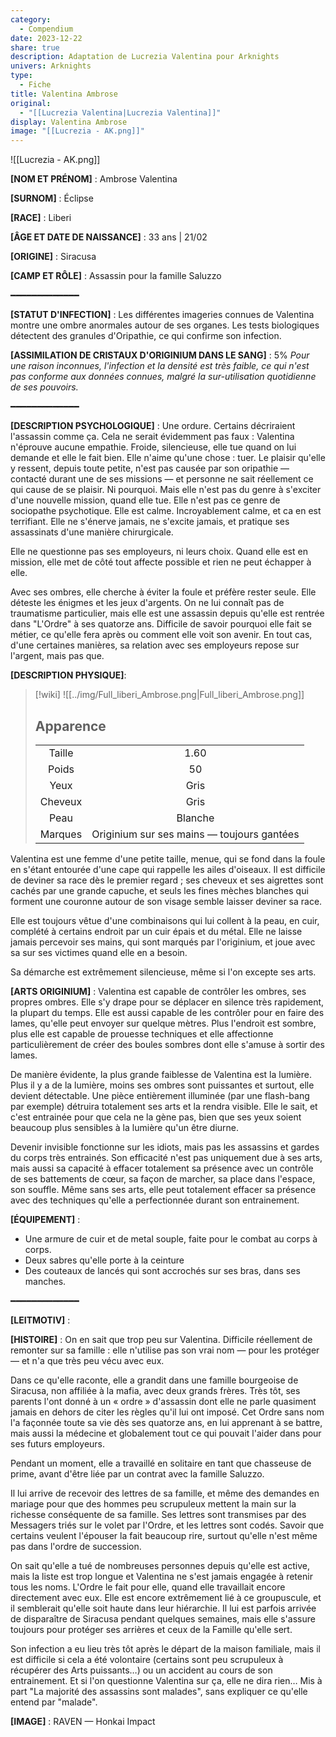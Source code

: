 ```yaml
---
category:
  - Compendium
date: 2023-12-22
share: true
description: Adaptation de Lucrezia Valentina pour Arknights
univers: Arknights
type:
  - Fiche
title: Valentina Ambrose
original:
  - "[[Lucrezia Valentina|Lucrezia Valentina]]"
display: Valentina Ambrose
image: "[[Lucrezia - AK.png]]"
---
```


![[Lucrezia - AK.png]]

**[NOM ET PRÉNOM]** : Ambrose Valentina

**[SURNOM]** : Éclipse

**[RACE]** : Liberi

**[ÂGE ET DATE DE NAISSANCE]** : 33 ans | 21/02

**[ORIGINE]** : Siracusa

**[CAMP ET RÔLE]** : Assassin pour la famille Saluzzo

━━━━━━━━━━━━━

**[STATUT D'INFECTION]** : Les différentes imageries connues de Valentina montre une ombre anormales autour de ses organes. Les tests biologiques détectent des granules d'Oripathie, ce qui confirme son infection.

**[ASSIMILATION DE CRISTAUX D'ORIGINIUM DANS LE SANG]** : 5%
*Pour une raison inconnues, l'infection et la densité est très faible, ce qui n'est pas conforme aux données connues, malgré la sur-utilisation quotidienne de ses pouvoirs.*

━━━━━━━━━━━━━

**[DESCRIPTION PSYCHOLOGIQUE]** : Une ordure. Certains décriraient l'assassin comme ça. Cela ne serait évidemment pas faux : Valentina n'éprouve aucune empathie. Froide, silencieuse, elle tue quand on lui demande et elle le fait bien. Elle n'aime qu'une chose : tuer. Le plaisir qu'elle y ressent, depuis toute petite, n'est pas causée par son oripathie — contacté durant une de ses missions — et personne ne sait réellement ce qui cause de se plaisir. Ni pourquoi. Mais elle n'est pas du genre à s'exciter d'une nouvelle mission, quand elle tue. Elle n'est pas ce genre de sociopathe psychotique. 
Elle est calme.
Incroyablement calme, et ca en est terrifiant. Elle ne s'énerve jamais, ne s'excite jamais, et pratique ses assassinats d'une manière chirurgicale.

Elle ne questionne pas ses employeurs, ni leurs choix. Quand elle est en mission, elle met de côté tout affecte possible et rien ne peut échapper à elle.

Avec ses ombres, elle cherche à éviter la foule et préfère rester seule. Elle déteste les énigmes et les jeux d'argents.  On ne lui connaît pas de traumatisme particulier, mais elle est une assassin depuis qu'elle est rentrée dans "L'Ordre" à ses quatorze ans.
Difficile de savoir pourquoi elle fait se métier, ce qu'elle fera après ou comment elle voit son avenir. En tout cas, d'une certaines manières, sa relation avec ses employeurs repose sur l'argent, mais pas que. 

**[DESCRIPTION PHYSIQUE]**: 
> [!wiki] 
> ![[../img/Full_liberi_Ambrose.png|Full_liberi_Ambrose.png]]
> ## Apparence
> | | |
> |:--:|:--:|
> |Taille|1.60|
> |Poids|50|
> | Yeux |Gris |
> | Cheveux | Gris |
> | Peau | Blanche |
> | Marques | Originium sur ses mains — toujours gantées |  
> 

Valentina est une femme d'une petite taille, menue, qui se fond dans la foule en s'étant entourée d'une cape qui rappelle les ailes d'oiseaux. Il est difficile de deviner sa race dès le premier regard ; ses cheveux et ses aigrettes sont cachés par une grande capuche, et seuls les fines mèches blanches qui forment une couronne autour de son visage semble laisser deviner sa race.

Elle est toujours vêtue d'une combinaisons qui lui collent à la peau, en cuir, complété à certains endroit par un cuir épais et du métal. Elle ne laisse jamais percevoir ses mains, qui sont marqués par l'originium, et joue avec sa sur ses victimes quand elle en a besoin.

Sa démarche est extrêmement silencieuse, même si l'on excepte ses arts.

**[ARTS ORIGINIUM]** : Valentina est capable de contrôler les ombres, ses propres ombres. Elle s'y drape pour se déplacer en silence très rapidement, la plupart du temps. Elle est aussi capable de les contrôler pour en faire des lames, qu'elle peut envoyer sur quelque mètres. Plus l'endroit est sombre, plus elle est capable de prouesse techniques et elle affectionne particulièrement de créer des boules sombres dont elle s'amuse à sortir des lames.

De manière évidente, la plus grande faiblesse de Valentina est la lumière. Plus il y a de la lumière, moins ses ombres sont puissantes et surtout, elle devient détectable. Une pièce entièrement illuminée (par une flash-bang par exemple) détruira totalement ses arts et la rendra visible.
Elle le sait, et c'est entrainée pour que cela ne la gène pas, bien que ses yeux soient beaucoup plus sensibles à la lumière qu'un être diurne.

Devenir invisible fonctionne sur les idiots, mais pas les assassins et gardes du corps très entrainés. Son efficacité n'est pas uniquement due à ses arts, mais aussi sa capacité à effacer totalement sa présence avec un contrôle de ses battements de cœur, sa façon de marcher, sa place dans l'espace, son souffle. Même sans ses arts, elle peut totalement effacer sa présence avec des techniques qu'elle a perfectionnée durant son entrainement. 

**[ÉQUIPEMENT]** : 
- Une armure de cuir et de metal souple, faite pour le combat au corps à corps.
- Deux sabres qu'elle porte à la ceinture
- Des couteaux de lancés qui sont accrochés sur ses bras, dans ses manches. 

━━━━━━━━━━━━━

**[LEITMOTIV]** : 

**[HISTOIRE]** :
On en sait que trop peu sur Valentina. Difficile réellement de remonter sur sa famille : elle n'utilise pas son vrai nom — pour les protéger — et n'a que très peu vécu avec eux.

Dans ce qu'elle raconte, elle a grandit dans une famille bourgeoise de Siracusa, non affiliée à la mafia, avec deux grands frères. Très tôt, ses parents l'ont donné à un « ordre » d'assassin dont elle ne parle quasiment jamais en dehors de citer les règles qu'il lui ont imposé. Cet Ordre sans nom l'a façonnée toute sa vie dès ses quatorze ans, en lui apprenant à se battre, mais aussi la médecine et globalement tout ce qui pouvait l'aider dans pour ses futurs employeurs.

Pendant un moment, elle a travaillé en solitaire en tant que chasseuse de prime, avant d'être liée par un contrat avec la famille Saluzzo.

Il lui arrive de recevoir des lettres de sa famille, et même des demandes en mariage pour que des hommes peu scrupuleux mettent la main sur la richesse conséquente de sa famille. Ses lettres sont transmises par des Messagers triés sur le volet par l'Ordre, et les lettres sont codés. Savoir que certains veulent l'épouser la fait beaucoup rire, surtout qu'elle n'est même pas dans l'ordre de succession.

On sait qu'elle a tué de nombreuses personnes depuis qu'elle est active, mais la liste est trop longue et Valentina ne s'est jamais engagée à retenir tous les noms. L'Ordre le fait pour elle, quand elle travaillait encore directement avec eux. Elle est encore extrêmement lié à ce groupuscule, et il semblerait qu'elle soit haute dans leur hiérarchie. Il lui est parfois arrivée de disparaître de Siracusa pendant quelques semaines, mais elle s'assure toujours pour protéger ses arrières et ceux de la Famille qu'elle sert.

Son infection a eu lieu très tôt après le départ de la maison familiale, mais il est difficile si cela a été volontaire (certains sont peu scrupuleux à récupérer des Arts puissants…) ou un accident au cours de son entrainement. Et si l'on questionne Valentina sur ça, elle ne dira rien… Mis à part "La majorité des assassins sont malades", sans expliquer ce qu'elle entend par "malade".

**[IMAGE]** : RAVEN — Honkai Impact